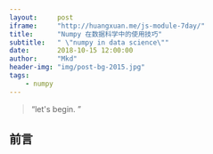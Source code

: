 ```yaml
---
layout:     post
iframe:     "http://huangxuan.me/js-module-7day/"
title:      "Numpy 在数据科学中的使用技巧"
subtitle:   " \"numpy in data science\""
date:       2018-10-15 12:00:00
author:     "Mkd"
header-img: "img/post-bg-2015.jpg"
tags:
    - numpy
---
```


> “let's begin. ”

## 前言